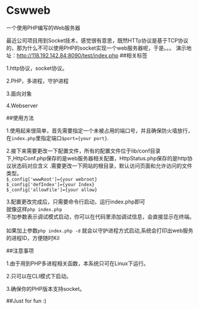 # Cswweb
一个使用PHP编写的Web服务器

 最近公司项目用到Socket技术，感觉很有意思，既然HTTp协议是基于TCP协议的，那为什么不可以使用PHP的socket实现一个web服务器呢，于是。。。
 演示地址：http://118.192.142.84:8090/test/index.php
##相关标签

 1.http协议，socket协议。
 
 2.PHP，多进程，守护进程
 
 3.面向对象
 
 4.Webserver
 
 
##使用方法

  1.使用起来很简单，首先需要指定一个未被占用的端口号，并且确保防火墙放行，在`index.php`里指定端口`$port={your port}`.
  
  2.接下来需要更改一下配置文件，所有的配置文件位于lib/conf目录下,HttpConf.php保存的是web服务器相关配置，HttpStatus.php保存的是http协议状态码对应含义
  .需要更改一下网站的根目录，默认访问页面和允许访问的文件类型。<br>
  `$_config['wwwRoot']={your webroot}`<br>
  `$_config['defIndex']={your Index}`<br>
  `$_config['allowFile']={your allow}`<br>
  
  3.配置更改完成后，只需要命令行启动，运行index.php即可<br>
  就像这样`php index.php`<br> 不加参数表示调试模式启动，你可以在代码里添加调试信息，会直接显示在终端。<br>
  <br>
  如果加上参数`php index.php -d` 就会以守护进程方式启动,系统会打印出web服务的进程ID，方便随时Kil
  <br>
  
##注意事项
  
  1.由于用到PHP多进程相关函数，本系统只可在Linux下运行。
  
  2.只可以在CLI模式下启动。
  
  3.确保你的PHP版本支持socket。
 
##Just for fun :)
